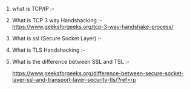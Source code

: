 1. what is TCP/IP :- 

2. What is TCP 3 way Handshacking :-
   https://www.geeksforgeeks.org/tcp-3-way-handshake-process/
2. What is ssl (Secure Socket Layer) :- 

3. What is TLS Handshacking :-

4. What is the difference between SSL and TSL :- 
   
   https://www.geeksforgeeks.org/difference-between-secure-socket-layer-ssl-and-transport-layer-security-tls/?ref=rp